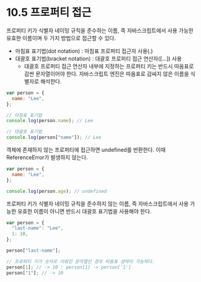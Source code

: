 # 10.5 프로퍼티 접근

프로퍼티 키가 식별자 네이밍 규칙을 준수하는 이름, 즉 자바스크립트에서 사용 가능한 유효한 이름이며 두 가지 방법으로 접근할 수 있다.

- 마침표 표기법(dot notation) : 마침표 프로퍼티 접근자 사용(.)
- 대괄호 표기법(bracket notation) : 대괄호 프로퍼티 접근 연산자([...]) 사용
  - 대괄호 프로퍼티 접근 연산자 내부에 지정하는 프로퍼티 키는 반드시 따옴표로 감싼 문자열이어야 한다. 자바스크립트 엔진은 따옴표로 감싸지 않은 이름을 식별자로 해석한다.

```js
var person = {
  name: "Lee",
};

// 마침표 표기법
console.log(person.name); // Lee

// 대괄호 표기법
console.log(person["name"]); // Lee
```

객체에 존재하지 않는 프로퍼티에 접근하면 undefined를 반환한다. 이때 ReferenceError가 발생하지 않는다.

```js
var person = {
  name: "Lee",
};

console.log(person.age); // undefined
```

프로퍼티 키가 식별자 네이밍 규칙을 준수하지 않는 이름, 즉 자바스크립트에서 사용 가능한 유효한 이름이 아니면 반드시 대괄호 표기법을 사용해야 한다.

```js
var person = {
  "last-name": "Lee",
  1: 10,
};

person["last-name"];

// 프로퍼티 키가 숫자로 이뤄진 문자열인 경우 따옴표 생략이 가능하다.
person[1]; // -> 10 : person[1] -> person['1']
person["1"]; // -> 10
```
